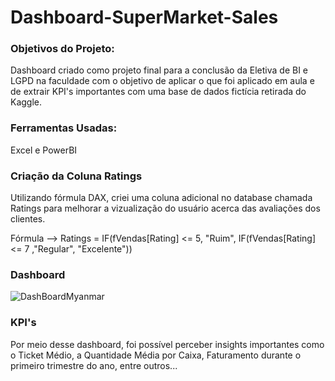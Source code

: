 # Dashboard-SuperMarket-Sales

### Objetivos do Projeto: 
Dashboard criado como projeto final para a conclusão da Eletiva de BI e LGPD na faculdade com o objetivo de aplicar o que foi aplicado em aula e de extrair KPI's importantes com uma base de dados fictícia retirada do Kaggle.

### Ferramentas Usadas:
Excel e PowerBI

### Criação da Coluna Ratings
Utilizando fórmula DAX, criei uma coluna adicional no database chamada Ratings para melhorar a vizualização do usuário acerca das avaliações dos clientes.

Fórmula --> Ratings = IF(fVendas[Rating] <= 5, "Ruim", IF(fVendas[Rating] <= 7 ,"Regular", "Excelente"))

### Dashboard
![DashBoardMyanmar](https://github.com/user-attachments/assets/55e68fd5-ba66-46a9-860a-22d5d5ed0b13)

### KPI's
Por meio desse dashboard, foi possível perceber insights importantes como o Ticket Médio, a Quantidade Média por Caixa, Faturamento durante o primeiro trimestre do ano, entre outros...
